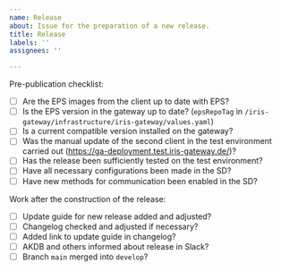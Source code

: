 ```yaml
---
name: Release
about: Issue for the preparation of a new release.
title: Release
labels: ''
assignees: ''

---
```


Pre-publication checklist:
- [ ] Are the EPS images from the client up to date with EPS?
- [ ] Is the EPS version in the gateway up to date? (`epsRepoTag` in `/iris-gateway/infrastructure/iris-gateway/values.yaml`)
- [ ] Is a current compatible version installed on the gateway?
- [ ] Was the manual update of the second client in the test environment carried out (https://ga-deployment.test.iris-gateway.de/)?
- [ ] Has the release been sufficiently tested on the test environment?
- [ ] Have all necessary configurations been made in the SD?
- [ ] Have new methods for communication been enabled in the SD?

Work after the construction of the release:
- [ ] Update guide for new release added and adjusted?
- [ ] Changelog checked and adjusted if necessary?
- [ ] Added link to update guide in changelog?
- [ ] AKDB and others informed about release in Slack?
- [ ] Branch `main` merged into `develop`?
